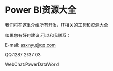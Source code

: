 # Power BI资源大全

我们将在这里介绍所有开发，IT相关的工具和资源大全

如果您有好的建议,可以和我联系：

E-mail: asxinyu@qq.com

QQ:1287 2637 03

WebChat:PowerDataWorld
